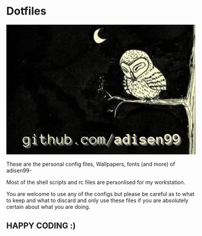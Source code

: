 # Dotfiles

![Logo](./images/logo.png)

These are the personal config files, Wallpapers, fonts (and more) of adisen99-

Most of the shell scripts and rc files are personlised for my workstation.

You are welcome to use any of the configs but please be careful as to what to keep and what to discard and only use these files if you are absolutely certain about what you are doing.

## HAPPY CODING :)
